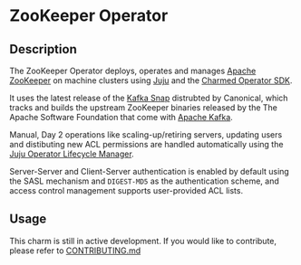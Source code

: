 # ZooKeeper Operator

## Description

The ZooKeeper Operator deploys, operates and manages [Apache ZooKeeper](https://zookeeper.apache.org/index.html) on machine clusters using [Juju](https://juju.is) and the [Charmed Operator SDK](https://juju.is/docs/sdk).

It uses the latest release of the [Kafka Snap](https://snapcraft.io/kafka) distrubted by Canonical, which tracks and builds the upstream ZooKeeper binaries released by the The Apache Software Foundation that come with [Apache Kafka](https://github.com/apache/kafka).

Manual, Day 2 operations like scaling-up/retiring servers, updating users and distibuting new ACL permissions are handled automatically using the [Juju Operator Lifecycle Manager](https://juju.is/docs/olm).

Server-Server and Client-Server authentication is enabled by default using the SASL mechanism and `DIGEST-MD5` as the authentication scheme, and access control management supports user-provided ACL lists.

## Usage

This charm is still in active development. If you would like to contribute, please refer to [CONTRIBUTING.md](https://github.com/canonical/zookeeper-operator/blob/main/CONTRIBUTING.md)
